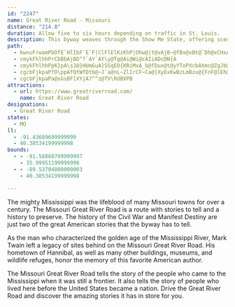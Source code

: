 ```yaml
---
id: "2247"
name: Great River Road - Missouri
distance: "214.8"
duration: Allow five to six hours depending on traffic in St. Louis.
description: This byway weaves through the Show Me State, offering scenic and natural views of the famous Mississippi River.
path:
  - kwnuFrwamPbDfE`HlIbF`E`F|ClFlElKzKhP|Ohw@|t@vAjB~@fBx@vBt@`Dh@xCHxABxHWjq@YftBe@fiAg@ls@y@zrCuA~uCDx}@B~Bd@nILlAt@vDrAzElLr]`@~A^jCZhFBjBE`o@IbNrScHZW`GSri@w@rPPfN`@|f@bCbQn@zH[hBWlFmAnBm@lEsBpmA{s@|KyFpFuAbDk@vh@{GxR}CpkBce@~E_ArVkDjKmCvDgAhDqAvHyDfHgF|BoB~FwG~FqIbKuQfDkE|D{DdKaJzNgKzL{HdI{EdSsKjMsGlEaBjk@}Q|BeAdFeDx\sVxF_EfGaDjFyB|n@gRv`@wPfDqAjEgAnv@{LvESnc@LpDKxAMnBYpEeAz^uJ|Dm@v\_CtP_AlCDtNfA`Ff@hCp@|p@tVhc@bOfW`InFrBxXtMtKrEv_@bRzIjDjLzBhTpBhQz@|g@xDpXdB`NtAhy@~Ct`@v@vRz@`IApEcAhEyAdb@iUlQiKnBaAzAk@nF_ArEMzm@OlFV|Fv@|U|BtIZhIKtIc@lEg@rFeArEeAfGoBvgBgr@bH{BhI}A|OGrUDlHL`^D`~A~BfuDzCncAr@dCApCYjE_AjBm@`LmFf~@kd@lFgBlDq@pE_@jODrUF~fBrAbOg@|[sC|CKj@BbCl@lCfBtAfBhGdKpC~CvBlB|CtBhCpAbBj@tCl@`D^bhAdA|HZjb@jD`FNnQVxNApm@_CxO]bIBzfCfCdpAdAvGO~z@aE`BM|Ds@nBs@lEsBr}Aoz@lEsAfDe@rBMrE?xAPdo@|JhGv@j{@tChP^|_G`RvDEnCSp|@yKlCm@xBeA|BuA`B_BnIsJ~@mAhAwD^mBTgChAayBGgc@i@ydBDq_ANmkAY{LIgHDw[Eus@LuFXsGp@mH|A}KrByJfDiKhTqi@pHeQhd@ehA`LiYrByEhAuBh@y@~AsAm@eBM_ApP_d@vFoKZsBv@gOToAd@kBvDsJxAgElBaDfKyKxCgClBmAvFmCxCwBvAgBj@yAr@{B|@yDj@wEbDcr@LaAZe@dQuKdY{Q~AgAn@_Ah@kA|CoIdB{GpYut@lH}Uf@kArCsFvKcQxA{CbByEvCuObAkD~C{H|Qm`@bHiLbTcZvI{MtAaBpDkDr[eVfBw@|Ba@xBF|Bl@n@b@dA`A|ArBnDxGbAzApDxDxSfJbEfCrCjCnMbObB~BrClBtA^r@?hBS`KmCrBy@lEkC|Bm@f[yBnAYhAk@lB{AlCcDbX{]fEaFnQsRn@aAj@}Al@oCD_CAy@]_DYaAcF{LaFaLkAeBqDeDkAaB]eAUaAM_AAgADeANsAx@}B|CuEx@sBfDwVbBuN`@yBdA{DxA}DnOs]pByCrBoBzKqFtDyApf@}IdAe@bBkAxAaCh@sBT_D\el@?wKTsIbDsV~A_K|A_Eb@{@t@_AlCeC~OmLn@a@bCeAtA[xDWtSaApKw@hCa@lDmArIcFlEgDr`@yWlCqBxAmBd@aA`@qAv@iFvAmU`@cE|@}Bd@k@n@_@nA_@l@AdAJf@PxAbAbEbFh@`@hBd@|@@xA_@nAgAb@q@rGyTHw@DkCi@gGCuAHmAXyArAgFNgCO}ENiCnC}SBw@BsAy@iO@qA\{BdDsKj@aDCeCg@uF?_CH_AR_An@eBhAmApHuDZY`BcEhAqE~@oBbAoAdBcAvAg@lk@wOfcAmTzBm@p@_@v@o@bAuAj@uAb@mB~CiVr@aB~@y@z@WjADxCzBzHxI~@p@bADn@KdDmAfAk@lE_Fl@e@j@SxASlCJvBKnCyAbByAd@Sr@MnEUbCo@|AkAlAyAf@sAbAuDbBcFn@g@fAg@nAElATn@j@dAfBXvAZ`L`AzEp@~AbAx@|Al@nANzHNhAPzAr@|@~@xAjCn@xA|BzGlArBhAf@bMdCpF~B|@NjAp@fAjAhBlCxArApA~@`ElApCxAxAf@xBl@rANlFQvBWjCu@~@s@fDeEl@g@nA_AjA]~YHxCLxAR|B`AbAt@z@`AbA~AfIhS|DhKrAdCr@~@tBhBbCvAtA`@xDd@hrBPxAA|Cw@hBgAt@s@jDeFzM}TrAaCp@kBlEiRbAgFv@{HxBc\`@gDr@eCfBaC~@eB`@gARkA?uCeA_OcCqWsAwQh@oNdDc_@V{DHwy@HwDL_Ap@oBp@_Al@_@hAe@nAKplAXpGNdFu@tD{@tBS~KCz@GbBm@x@y@r@gAPu@VgBDkA^qr@D}Wf@}v@CeFYuDuA{HYkCo@iQm@{IKkCzA_TXsBrAqDbB{DX_ATgBJaGH{PE}AS{BeA{DoCqF{HiNoCaG}AmM}BoTOiDEqCHgDZoEx@_Fh@mBpIqXvKwVfA}Ch@{FTiLXsAbEiMj@eCFmBiAmF?e@Ds@x@yBNgANyENyAfA_ETyCb@aAtBsCpJaPlDeFXUp@KjB^`BFrBy@fC_B|AsAx@mAhH}Mv@eBd@aC|@mHnCw]Le@TGCcAR}ECqAY{Cy@yBdLgIzKsIpYeTxCsCpA}AdAeBz@iBn@qBrBgI|AoGr@yBnAuChAqB|DaE|Ay@xBq@``@yJvBaAbDuBhBkB|BeD`BgDvAmE~@{E\sD^oQ^y[^mNBmJTgC\kBZy@x@uDn@kBnAuClAsBbBqBpo@{n@bDoCbAq@`LgFtBwAjCcCxB}CbC{E`m@}wArGaOpl@ajBjD_Kp@yA|ByD`ByBfT}T`[_b@lgA}mA~AkC|AaDn@_B|A_FtAgHx@gJNoHIaFQwCiE_]{AwMDka@NyGrBuLvBsHrA{DlDyHdD{FfEgEdAw@`K}IlPgOrCgB~SaK`i@w\|DkBhDiAbCk@fFq@|j@sElDg@rA]vDyAlZsQrSkLnRwL|F_El_@uUdEgDrDuDfKuL`RoS`KoLxD_E~\q_@bGuFtM_L~DoCjE_CxDgBxCeAnImBd`@aH|DwAxCaBxAaAv`BmpArQoMbv@_m@dNoLbDsBnKmFjC_CbGuHrBkB~]qXvHsEtbCsgArz@k_@`[{NzrAul@nFqAfUsDlT{Dna@gGnTmDzH_B~a@}LzKeE|XuIvFeAxRsBhBk@lBy@rKuGbBy@vWeIrASlCGxADrCf@ns@fWtDx@|BXfCNpFAtBQ|D{@|B_AbWiNvG_DrBq@j`@mK|H}A~n@eHfI]lM?~DOrFi@pEu@nD}@lS{DrEeAfF{AvKqEpTcIhEwAnCg@vBU~C@fGj@rf@tLdGl@xDJ|SD`^CdHYdI_BlDoA~F_DzDyCjFiGlFeIhXwc@t]qj@pC_EbCsCpDgDxEyDnBqAzJoF|O_InEgCvFoC~EwCzFoC`IqCxD_AvFaAvF_@dMe@jv@kBroFwPpOSlf@_B|CEhCJhMfA~t@xHxTfCrFd@hsAnNboAzMlBXlCp@dBn@fCp@lLxAvCx@z_@hRrBrA~NbHfWdNhBh@rBP~ADlB_@~BaAhB_Bfi@ul@tHyHhCqBhCyAhCaA~Cu@`Ek@bSeBpFeAnCaAds@c[rP{Gxv@}Yjn@}Z`L_Glv@ia@fHyE~eAi}@jBgBrf@uk@vGqHzCaCtSuM|CsCnDoEpAeCjp@{{AvD{GfOeWfEeIpHcQdO}ZfEcKbEmL~CaIpBsDnBsCrDyDfXyV`GgG~KsJhC_BhCeAlD_AjDe@`CG|BDjIdAdSxCxFdAfExBNEbCvA
  - cmykFhlhhPrCbBbAjBD^?`AY`AY\y@Tg@Ai@Wi@cAIiADcDN{A
  - cmykFhlhhPpK}pA\sJ@}HUmGuA}SSqEO{KRiMxA_b@fDux@t@yYToPXcbAXmc@ZgJb@gHtOwsAd@yCpC{L|IiY|AiGbAaGdEu^jUquBdBuPvEoZ|AoHbDeMhB{FfI}T|C{GvLaTtLeSzJgPh@m@|GcNlCaIt[shArIc[`Ky`@dKe_@`K_c@z^{uAlDgOrCgJ|[umAfBuHtJ{]xAuHtBeO`LccAXuEHsFsBw|@GkIJiIz@e^l@yCr@mBZe@vDoDfBsA\Ol@GrBRxCxApDjCxClCbChCdDjExGfKdBtBtBjBlEzBbMpCzOxCld@pJ|E|@tu@~CfBRnPr@vQd@dXL|LgBjCEbT`A`M\fES~Ac@rBoArQiPtAcAbBs@vEgAxU_BrBElWPfFfArC`@nd@x@nq@x@`_@JnLPhFE|gA^~`@`@fk@^zaBb@xhAt@bXDXGzJ@vk@Sj[DnuA`AdNVJL`ADlIJbGBHQzPJvDFHLtCJvULfHEh@OfWDfBOzAo@j@e@~NcNpAwApe@_d@pCsCnAsB`AmBp@mBfIu[rBoGhC_GvA_CjBoCjEuEbFsF~PuPxAwCXaAXsAtQuwAdLw{@NMNkAxBiRf@aFC_@hBaO`@sArL}YhAaBj@e@x@m@`Bm@zAObMBxAIjAS`@H~AcAbBgBpAaCjFuOpEmLvJuXxTsc@b@Sz@E~H`KfKbPrC|EHf@fE`HZP|ClF~ArEl@fCXlCDfJHtAPrAn@bCfAxBr@z@dJtGzCjDzBfDzBvB|A`AjOdFzI`CdKrBlHnC|EhCdTjYvBhCbEjD|BlApAb@|ElAjCPfFKjBQbCk@dJoCbCe@rBJfVzDfHxA~QzH|G`EpK~FbBZbSX`CH|BX`CpAnClCr@x@`GzJh@dAnBnFhB`EdIfOhGhMrBrDhArAr@d@hC~@rCn@jHxBtAJbA?rBm@rDyCvBkA~AAr@JdBf@fExBbAr@~R~IbD`DpGnKdAdAlCrAh@DrCs@bV{KtPqInEuApDDdHl@tCDzAQxCu@bDEtC`A|@p@~@rApDzHt@jArCzChSzN~Aj@vD@zBy@nC_BnCsBhEuElAaBhBeD|@eAxBsAb`@{FnCKlE@nBO|CkApKoHbAc@nBMxCj@tMtGhAXjA?dCq@tKoGzGmDjEmAf\w@pBU~AC|@RfGxCjA~@vDdEb@Rv\fJxJx@|AD|ASxDmAnH_DdASbAChRxDtR`HvBj@hALbD?hCJtQxBjG^x`@lFdAXhBt@|DxClB~CbAfDNvC?zHh@`[TvBr@rDxC`KnAdBhAz@x@^rAPvHEzLRlBPxBl@~@Zle@hWhRtIrAd@xAB|IcB`Ii@lNyEdD}@rASnFEtOH~Bl@xD~CjAt@fCj@bl@dClHd@tCx@tN|GhBv@n@LhA?dAMbBw@nJ{HpHaF`c@s`@hLoMz@o@zFcArGe@dLsAnA_@lRkIlIuAxBeA`ImFrB_AhAYhCSzJC~BV|@VjMbIrOhKlHhEdBn@lOrC`QtFHPlEd@bOf@TGrZxApEpAtJzFrFdCtANfBOhe@sN`IyAhBw@~AiAxAyAdKoKhSuTxB_AbPaFhI_CVDnBe@hEQlEBVO~BZjFzA@PxQnGREhBjAhB`BlCdD~E`IvCbGnAtBpDvDN\lCfBdBx@nBj@tDl@~DJzJMxCLfCXrDfA`F~B~DlCr@r@^YvEoAzEc@dFJt~@`DdEs@zBk@jDgBzBeBbBcBdRcUr@k@rDwBrCoA|HeEz`Aqe@rEcCbDyBpBeBhCgDxBqDnB{E|Ouk@jBaI|@_DxAiJbBsRN_Pr@wZxAaSbBwOjBgMfByJ~CoO|B}HfIoVjIwRpKyR`[si@rRk]|LmSvC_EpFeGrFsEpHaFxGaDhH_Cvj@cO|CcAl\kInt@cSn`@{OhSgJlLyErtAgl@nLmFxEaBzCm@jUkB`JeBhCs@dJmD`JkFlEiDpJmJdBeCtGcKbBkDnDuIvI}VbNkZ~BmEtKuUlB{CnCyD|EgGfF_FpFuD~RgLlVuMrDkCxAaBtAyBdNeVfAyA~@mAvDwCdAg@lC}@nNmDvBu@tSyJjMyFrBiA`EeDjf@_a@zGiIrKuNzD}F|DoHxB{CbDsCjLqFxA_ArBmBdO{O~B{DjDsIpA{DlBoHr@kDnB{SxAmV~@mMvB}V^uBb@_BhAwCbBmCbE}H~@wA~@kAx@y@rAu@rCkAdLyApHmDfJyCdJaBxC]pGUrZCzGGnBQ|A_@dDkAzCuBfHmI~DyCtZuKrC{AbB}AhAgApJ{LrF{HlUk[VQ~CaFx@_BxB{FjAeFfAaG|Fy_@x@_HNmC?iKaHkbAo@aGu@yEoN}t@yA_GiNoe@eB}Im@cEc@qEa@aGYoIC{GR{p@MaGa@eIwEal@gTotAy@gGQuCI}FDuDHyCt@{Jn@aMRuFDgGOeKiCk^EwC?kDDmCTqC|B}NrAiHhAkElB{FjBeElBuDvCeEhCuCdPePbHwH|AeC|A_DlCwHn@kCd@eDXoDbDorAJkCp@yGtAoHdLmg@nAmDrAeChAyAdFoErn@cc@lEsDrDmD`GyEfJoDbAy@~A_AvXoU`NyI`EuD|JmKvR{N|E{EfMiN`G_FnKiHfJyFbRiKpLkG|EuAlGmC^YrGsFxDwEjCoC~MoMvFyF|EgChBkAjBkCfD}GvCyEvD{D`PgOvAw@xGuB`IsCxO{GvF_DfGuEhAkA|CsEbZmg@dGgJzBaFfFaM|EiKxE{GnNuU`GuItB}BjCsAt@aArPoZhFuIjKaRlASn@DhB`BvF~FvGrHvFfGzOzT|CzErArCnDjM|@|BlBlC|BfBpMrEnR`LlBf@tBNfpA_J|Bg@|B_A`FmDzb@ul@bE}DzJiHvAw@hCm@jDMji@`FrBJ|F?lBO|Em@jf@qMpEy@ba@w@rBStBm@vCkBj`@e^nOiLvF_EpTmNxIiG|Ay@zCyBhLsHvXcLtDkCzCiCtA}@hBy@lBg@tLeB|CwAhAiAnAkBpIcRnPsj@d@sAvCaGfl@}w@fFmI`a@gt@lNkUlEmGpPiTtLcNlDgDfi@yi@dVcVtHgIpEmFpJiNfG_LrAiBTENSDSIWx@}A?ShxAipC~P}VpFsJrCkDhEoCvOoIhEeDrDgE|CmF~Qsg@xBaFx@kAhByBhAaAxA_AbCcArBg@`ZyGxAc@rBwAhAkAn@gAb@{@t@oCvEkX~@gDr@yAhBsBlFgExAqAj@s@fAoBnMiZhFyJ|EoIbUk\`Wgc@~@mBrC}HvMe`@d@mBtA{Ip@mC~@{ApEkExCaE`Xsc@`AkAtBmBzGmDbHeDlCuBdPuWj@y@hBmB`Am@hBw@~O_F~BsA|AoAlGqG|UkOpPaNr@s@rAkBr@_Bt@oChNsp@~@uCxCeFlBsB|DkCdb@oMtB_A|AgArA{AdB}CxKy[r@yAhBmCx@_Ab\_XzI_H|FgFrNaSpKwLdE_EzA_@x@GxIJlELpAL`q@`NlDLtNu@bBU~DaAjCy@tAs@hCsCbRuUhAaAfAk@LUvCw@lHyAdYe@tBKxC_@tkAmUlEWfIGjC]rC{@jCwAbAs@tTwR`EyD~ByCpEsHpLeYnBaExB}CvBsBxCmB`FoCfFsBrFwAvYgEbCq@tBgAdYuTlE}DnE}EjVqZpAgAr@e@xAm@dUsE~CkAhCsAlByA|A{AbI{KxBkCfCmCpDaCzC}AxNaF~BgAzP{MjLuLrMgKtAs@rAYlAMz_@?bBQjBa@~HeCpCSjB?lBNtBb@~LrD`EdA~ANnBBfHwAjL{DlVaK`HyExAs@jA_@`D_@~MDxBElC_@lDy@hFkCn^{W|DqBxDkA`P{CfC_ApC{AhFkE|A_B|DmE|FmHbGgHrA{BhBeFtAaDb@m@fB_BtDeBlQ[nNCnQRlCA`CGnO}AzC?bCVbMcAdIYfCe@hBs@|GsExBcAhA]vD[tIt@|HjApJdAbSr@tNfAnBPxA^|CzAxApAb@l@hArBhC`HrAxCbClC~@p@rDhA~NjCrDjA`GzDpd@n]~G|EnBhAhBz@rC~@|RdFlUvIbG~CbEtDhAnA~NpR~MpNvEpDzRhMvClAhB\tB?`Bc@bCMbF?j_@pDXmFd`@zD|CJrAEXsBnD{PfHs`@fAuRToH^_Db@_BdPeb@bEaK|AsEfMe\lCoGfEsLf[}w@hFoNpG}ObSkh@fFgMrE}LrBgFXYfKwWlByFjPsa@fCeHxBuEj^ul@vIgNlByDb@aAtAeEHa@E]jBgIf@yChAuDxRkb@lFuKlHiPpOi\pAaCnCsDnRcQ`a@u]|NwLvBeAjBe@vb@{DbF_@|DA~BH`JjAfe@dIzd@pH|CTn_@z@dPv@bGtBbcAfb@|GpE~ClCzPhT~ApA|BlAjBLrBKrDq@pDaAboAy@bhA_@|E_@hC[`IiCbFcC`C_BxDgD~e@um@bc@ek@rPaSnB_AtAUhMJGgA
  - cgcbFjkpaPfD\ppAfQtWfDtb@~J`a@nL~ZlIrCF~Ca@|XyExKwBzLmBzu@{FnF@lEh@tB`@nPrG|HlApHLdHSdDm@zCs@lYkIhBUlACdBPlNrCzfA`Vni@vNzSdGhKfCzCZde@hC~l@vBvJh@hQxA`XfDxE`AlC~@nBfAbBvAbCfCllAvfB~N|TvAfBb^rh@v|ApmCzOlXx@bAfCfC~AdAbHxBlXvGvPjD|GRf|F{Bz\QrJQttDkVpTgBnn@aE~\cFv}@eOno@_Kz`@_CrZyApD[lD{@xIiDraBwo@xHqDbDoBlDgCvEkElCyCtBsCr@q@tBcDbMcVzZgn@dDaGfDkEhDsCfBiA~DkBzEgA`f@_FbTmHrCq@pAMxDAzCXvBl@xM`GTBrd@rT|EpAl@DnCJlBKriAaNbbDq]vpEgd@f}CgVdhAkIfk@wEnoDoX`iAcJhVeBxO{Adp@_FpxEs_@tEg@hO_ClsAuTpEwA~M{HhBy@rD{@hBMfD@zKdAfFQjiCmb@r[aFtEWxGVvCd@bCn@hCdApDrBp^zUdUjNfBpAfAdAxDtEnBjDnDnIfy@tpB`EdJtBnJ\~CTrAtLjcAn[jiCf@rCb@zArAjDhArBrCxClCnBzD~A|Bj@pFJdb@?hbAWvbBGxBLpGpAlBx@rDrBvHtDlElAbBVtDXdC?`cADbDTrCd@`FdBhF~C~ArAdL`NlmH|eJ~NxO`JtI`IzGrQ`M~SfMzHbExCpBrh@d[rd@hX`OlIja@jVxJrDnExApDj@fILp\?reBSni@KpHp@`V@vqDs@jCXvI`DjAVAqCfNaCfoCg@vWQ`qBQrCV|^`H|@XlCjAz]tQrk@lZzz@hd@~fBx~@lFdChDrAvHrBlDl@~Dd@`iB|JnEPlCVjD~@xDxBxC|CbGfIvRnVvHfKrSvWlHzIhAfBfFjG`FfFbJ`HtMtHlG~B~FfBhEbAnDl@rGt@|DV`JRvcJeDn`AAvJJtJn@pIhA|JrBzLrDpGfCfIfEbGnDnGrEjLlK~DrEp{@fhAjQtTjsApeBrIjQkAjGWnCEvCF`DNlBd@jCfAnDlEjIr@nBp@fD^dDFfCHdbBPdCX|@h@lArz@vqA\hB^pHb@~AZp@ny@hpAhOfUvEtHrBpCn@r@|AfAhBj@hC`@tHFrDv@rC~An@d@hBrBvBnEfJzVbMx[|BzDbBbBvDrBhDn@x@Bh}CQxBRrBp@vCjBrJtJtcCh`Cx@`CTfAB~K
  - cgcbFjkpaPa@sGsBF[XYjA?^^z@TV\RdBXPB
attractions:
  - url: https://www.greatriverroad.com/
    name: Great River Road
designations:
  - Great River Road
states:
  - MO
ll:
  - -91.43689699999999
  - 40.38534199999998
bounds:
  - - -91.58860799999997
    - 35.99951199999998
  - - -89.53704800000003
    - 40.38534199999998

---
```


The mighty Mississippi was the lifeblood of many Missouri towns for over a century. The Missouri Great River Road is a route with stories to tell and a history to preserve. The history of the Civil War and Manifest Destiny are just two of the great American stories that the byway has to tell.

As the man who characterized the golden age of the Mississippi River, Mark Twain left a legacy of sites behind on the Missouri Great River Road. His hometown of Hannibal, as well as many other buildings, museums, and wildlife refuges, honor the memory of this favorite American author.

The Missouri Great River Road tells the story of the people who came to the Mississippi when it was still a frontier. It also tells the story of people who lived here before the United States became a nation. Drive the Great River Road and discover the amazing stories it has in store for you.
